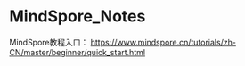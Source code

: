 # MindSpore_Notes
MindSpore教程入口：
https://www.mindspore.cn/tutorials/zh-CN/master/beginner/quick_start.html

